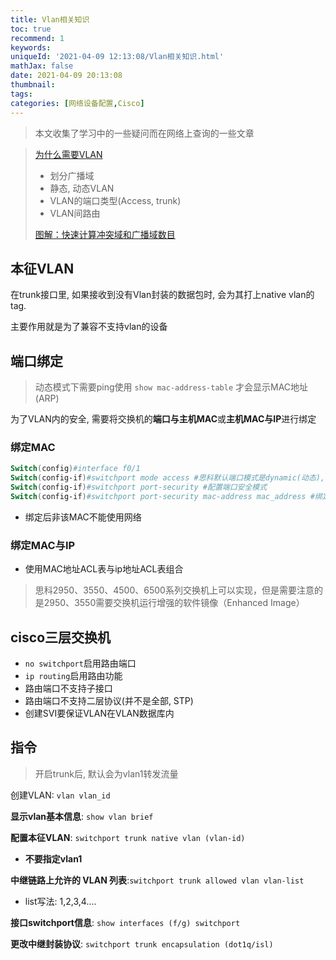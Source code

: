 ```yaml
---
title: Vlan相关知识
toc: true
recommend: 1
keywords: 
uniqueId: '2021-04-09 12:13:08/Vlan相关知识.html'
mathJax: false
date: 2021-04-09 20:13:08
thumbnail:
tags:
categories: [网络设备配置,Cisco]
---
```

>  本文收集了学习中的一些疑问而在网络上查询的一些文章

<!-- more -->

> [为什么需要VLAN](https://zhuanlan.zhihu.com/p/35616289)
>
> - 划分广播域
> - 静态, 动态VLAN
> - VLAN的端口类型(Access, trunk)
> - VLAN间路由
>
> [图解：快速计算冲突域和广播域数目](https://feichashao.com/broadcast_domain_calculation/)

## 本征VLAN

在trunk接口里, 如果接收到没有Vlan封装的数据包时, 会为其打上native vlan的tag.

主要作用就是为了兼容不支持vlan的设备

## 端口绑定

> 动态模式下需要ping使用 `show mac-address-table` 才会显示MAC地址(ARP)

为了VLAN内的安全, 需要将交换机的**端口与主机MAC**或**主机MAC与IP**进行绑定

### 绑定MAC

```powershell
Switch(config)#interface f0/1
Switch(config-if)#switchport mode access #思科默认端口模式是dynamic(动态),端口绑定不能是动态
Switch(config-if)#switchport port-security #配置端口安全模式
Switch(config-if)#switchport port-security mac-address mac_address #绑定mac
```

- 绑定后非该MAC不能使用网络

### 绑定MAC与IP

- 使用MAC地址ACL表与ip地址ACL表组合

> 思科2950、3550、4500、6500系列交换机上可以实现，但是需要注意的是2950、3550需要交换机运行增强的软件镜像（Enhanced Image）

## cisco三层交换机

- `no switchport`启用路由端口
- `ip routing`启用路由功能
- 路由端口不支持子接口
- 路由端口不支持二层协议(并不是全部, STP)
- 创建SVI要保证VLAN在VLAN数据库内

## 指令

> 开启trunk后, 默认会为vlan1转发流量

创建VLAN: `vlan vlan_id`

**显示vlan基本信息**: `show vlan brief`

**配置本征VLAN**: `switchport trunk native vlan (vlan-id)`

- **不要指定vlan1**

**中继链路上允许的 VLAN 列表**:`switchport trunk allowed vlan vlan-list`

- list写法: 1,2,3,4....

**接口switchport信息**: `show interfaces (f/g) switchport`

**更改中继封装协议**: `switchport trunk encapsulation (dot1q/isl)`